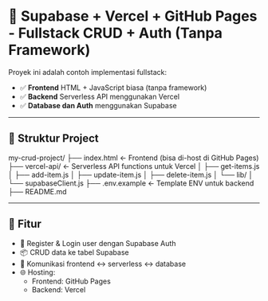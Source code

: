 # 🔧 Supabase + Vercel + GitHub Pages - Fullstack CRUD + Auth (Tanpa Framework)

Proyek ini adalah contoh implementasi fullstack:
- ✅ **Frontend** HTML + JavaScript biasa (tanpa framework)
- ✅ **Backend** Serverless API menggunakan Vercel
- ✅ **Database dan Auth** menggunakan Supabase

---

## 📁 Struktur Project
my-crud-project/
├── index.html ← Frontend (bisa di-host di GitHub Pages)
├── vercel-api/ ← Serverless API functions untuk Vercel
│ ├── get-items.js
│ ├── add-item.js
│ ├── update-item.js
│ ├── delete-item.js
│ └── lib/
│ └── supabaseClient.js
├── .env.example ← Template ENV untuk backend
├── README.md


---

## 🚀 Fitur

- 🔐 Register & Login user dengan Supabase Auth
- 📦 CRUD data ke tabel Supabase
- 📡 Komunikasi frontend ↔️ serverless ↔️ database
- 🌐 Hosting:
  - Frontend: GitHub Pages
  - Backend: Vercel
